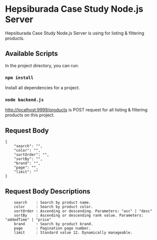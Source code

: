 # Hepsiburada Case Study Node.js Server

Hepsiburada Case Study Node.js Server is using for listing & filtering products.

## Available Scripts

In the project directory, you can run:

### `npm install`

Install all dependencies for a project.

### `node backend.js`

[http://localhost:9999/products](http://localhost:9999/products) is POST request for all listing & filtering products on this project.

## Request Body 

 
```
{
    "search": "",  
    "color": "",    
    "sortOrder": "",  
    "sortBy": "",     
    "brand": "",     
    "page": "",       
    "limit": ""     
}
```


## Request Body Descriptions

 
```
    search    : Search by product name.
    color     : Search by product color.
    sortOrder : Ascending or descending. Parameters: "asc" | "desc"
    sortBy    : Ascending or descending rank value. Parameters: "addedTime" | "price"
    brand     : Search by product brand.
    page      : Pagination page number.
    limit     : Standard value 12. Dynamically manageable.
```




